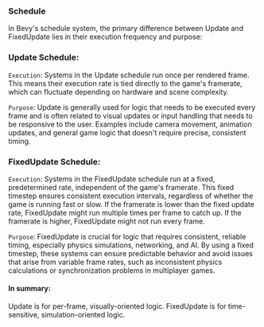 

### Schedule

In Bevy's schedule system, the primary difference between Update and FixedUpdate lies in their execution frequency and purpose:

### Update Schedule:

`Execution`: Systems in the Update schedule run once per rendered frame. This means their execution rate is tied directly to the game's framerate, which can fluctuate depending on hardware and scene complexity.

`Purpose`: Update is generally used for logic that needs to be executed every frame and is often related to visual updates or input handling that needs to be responsive to the user. Examples include camera movement, animation updates, and general game logic that doesn't require precise, consistent timing.

### FixedUpdate Schedule:

`Execution`: Systems in the FixedUpdate schedule run at a fixed, predetermined rate, independent of the game's framerate. This fixed timestep ensures consistent execution intervals, regardless of whether the game is running fast or slow. If the framerate is lower than the fixed update rate, FixedUpdate might run multiple times per frame to catch up. If the framerate is higher, FixedUpdate might not run every frame.

`Purpose`: FixedUpdate is crucial for logic that requires consistent, reliable timing, especially physics simulations, networking, and AI. By using a fixed timestep, these systems can ensure predictable behavior and avoid issues that arise from variable frame rates, such as inconsistent physics calculations or synchronization problems in multiplayer games.

#### In summary:

Update is for per-frame, visually-oriented logic.
FixedUpdate is for time-sensitive, simulation-oriented logic.
